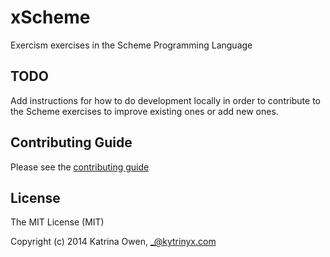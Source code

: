 # xScheme

Exercism exercises in the Scheme Programming Language

## TODO

Add instructions for how to do development locally in order to contribute to the
Scheme exercises to improve existing ones or add new ones.

## Contributing Guide

Please see the [contributing guide](https://github.com/exercism/x-api/blob/master/CONTRIBUTING.md#the-exercise-data)

## License

The MIT License (MIT)

Copyright (c) 2014 Katrina Owen, _@kytrinyx.com
